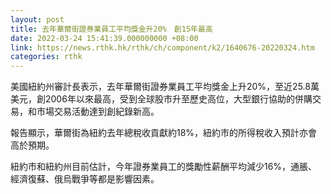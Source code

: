 ```yaml
---
layout: post
title: 去年華爾街證券業員工平均獎金升20%　創15年最高
date: 2022-03-24 15:41:39.000000000 +08:00
link: https://news.rthk.hk/rthk/ch/component/k2/1640676-20220324.htm
categories: rthk
---
```


美國紐約州審計長表示，去年華爾街證券業員工平均獎金上升20%，至近25.8萬美元，創2006年以來最高，受到全球股市升至歷史高位，大型銀行協助的併購交易，和市場交易活動達到創紀錄新高。

報告顯示，華爾街為紐約去年總稅收貢獻約18%，紐約市的所得稅收入預計亦會高於預期。

紐約市和紐約州目前估計，今年證券業員工的獎勵性薪酬平均減少16%，通脹、經濟復蘇、俄烏戰爭等都是影響因素。
